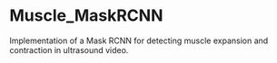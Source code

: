 # Muscle_MaskRCNN
Implementation of a Mask RCNN for detecting muscle expansion and contraction in ultrasound video.
